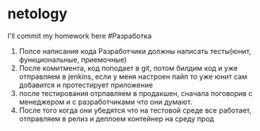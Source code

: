 # netology
I'll commit my homework here
#Разработка
1. Полсе написания кода Разработчики должны написать тесты(юнит, функциональные, приемочные)
2. После комитмента, код поподает в git, потом билдим код и уже отправляем в jenkins, если у меня настроен пайп то уже юнит сам добавится и протестирует приложение
3. после тестирования отрпавляем в продакшен, сначала поговорив с менеджером и с разработчиками что они думают.
4. После того когда они убедятся что на тестовой среде все работает, отправляем в релиз и деплоем контейнер на  среду прод
